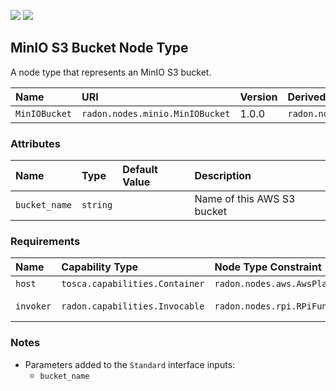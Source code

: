 ![](https://img.shields.io/badge/Status:-RELEASED-green)
![](https://img.shields.io/badge/%20-DEPLOYABLE-blueviolet)

## MinIO S3 Bucket Node Type

A node type that represents an MinIO S3 bucket.

| Name | URI | Version | Derived From |
|:---- |:--- |:------- |:------------ |
| `MinIOBucket` | `radon.nodes.minio.MinIOBucket` | 1.0.0 | `radon.nodes.abstract.ObjectStorage` |

### Attributes

| Name | Type | Default Value | Description |
|:---- |:---- |:------------- |:----------- |
| `bucket_name` | `string` |   | Name of this AWS S3 bucket |

### Requirements

| Name | Capability Type | Node Type Constraint | Relationship Type | Occurrences |
|:---- |:--------------- |:-------------------- |:----------------- |:------------|
| `host` | `tosca.capabilities.Container` | `radon.nodes.aws.AwsPlatform` | `tosca.relationships.HostedOn` | [1, 1] |
| `invoker` | `radon.capabilities.Invocable` | `radon.nodes.rpi.RPiFunction` | `radon.relationships.rpi.RPiTriggers`| [0, UNBOUNDED] |

### Notes

* Parameters added to the `Standard` interface inputs:
    * `bucket_name`
